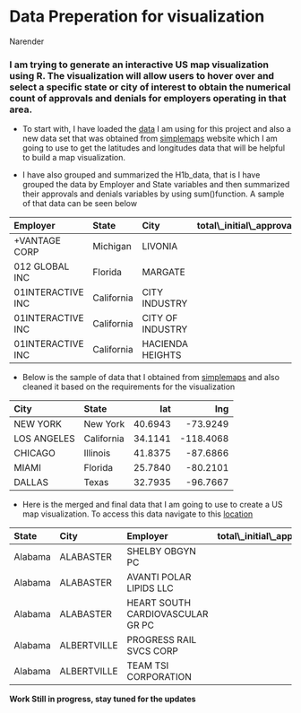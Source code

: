Data Preperation for visualization
================
Narender

### I am trying to generate an interactive US map visualization using R. The visualization will allow users to hover over and select a specific state or city of interest to obtain the numerical count of approvals and denials for employers operating in that area.

-   To start with, I have loaded the
    [data](https://github.com/NarenderTumu/H1B-employer-data-analysis/blob/main/Files/Data%20Cleaning/H1b_data.RData)
    I am using for this project and also a new data set that was
    obtained from [simplemaps](https://simplemaps.com/data/us-cities)
    website which I am going to use to get the latitudes and longitudes
    data that will be helpful to build a map visualization.

-   I have also grouped and summarized the H1b\_data, that is I have
    grouped the data by Employer and State variables and then summarized
    their approvals and denials variables by using sum()function. A
    sample of that data can be seen below

<table class="table table-bordered" style="width: auto !important; margin-left: auto; margin-right: auto;">
<thead>
<tr>
<th style="text-align:left;">
Employer
</th>
<th style="text-align:left;">
State
</th>
<th style="text-align:left;">
City
</th>
<th style="text-align:right;">
total\_initial\_approvals
</th>
<th style="text-align:right;">
total\_initial\_denials
</th>
<th style="text-align:right;">
total\_Continuing\_approvals
</th>
<th style="text-align:right;">
total\_continuing\_denials
</th>
</tr>
</thead>
<tbody>
<tr>
<td style="text-align:left;">
+VANTAGE CORP
</td>
<td style="text-align:left;">
Michigan
</td>
<td style="text-align:left;">
LIVONIA
</td>
<td style="text-align:right;">
0
</td>
<td style="text-align:right;">
0
</td>
<td style="text-align:right;">
1
</td>
<td style="text-align:right;">
0
</td>
</tr>
<tr>
<td style="text-align:left;">
012 GLOBAL INC
</td>
<td style="text-align:left;">
Florida
</td>
<td style="text-align:left;">
MARGATE
</td>
<td style="text-align:right;">
0
</td>
<td style="text-align:right;">
0
</td>
<td style="text-align:right;">
1
</td>
<td style="text-align:right;">
0
</td>
</tr>
<tr>
<td style="text-align:left;">
01INTERACTIVE INC
</td>
<td style="text-align:left;">
California
</td>
<td style="text-align:left;">
CITY INDUSTRY
</td>
<td style="text-align:right;">
2
</td>
<td style="text-align:right;">
0
</td>
<td style="text-align:right;">
0
</td>
<td style="text-align:right;">
0
</td>
</tr>
<tr>
<td style="text-align:left;">
01INTERACTIVE INC
</td>
<td style="text-align:left;">
California
</td>
<td style="text-align:left;">
CITY OF INDUSTRY
</td>
<td style="text-align:right;">
2
</td>
<td style="text-align:right;">
1
</td>
<td style="text-align:right;">
1
</td>
<td style="text-align:right;">
0
</td>
</tr>
<tr>
<td style="text-align:left;">
01INTERACTIVE INC
</td>
<td style="text-align:left;">
California
</td>
<td style="text-align:left;">
HACIENDA HEIGHTS
</td>
<td style="text-align:right;">
0
</td>
<td style="text-align:right;">
1
</td>
<td style="text-align:right;">
0
</td>
<td style="text-align:right;">
0
</td>
</tr>
</tbody>
</table>

-   Below is the sample of data that I obtained from
    [simplemaps](https://simplemaps.com/data/us-cities) and also cleaned
    it based on the requirements for the visualization

<table class="table table-bordered" style="width: auto !important; margin-left: auto; margin-right: auto;">
<thead>
<tr>
<th style="text-align:left;">
City
</th>
<th style="text-align:left;">
State
</th>
<th style="text-align:right;">
lat
</th>
<th style="text-align:right;">
lng
</th>
</tr>
</thead>
<tbody>
<tr>
<td style="text-align:left;">
NEW YORK
</td>
<td style="text-align:left;">
New York
</td>
<td style="text-align:right;">
40.6943
</td>
<td style="text-align:right;">
-73.9249
</td>
</tr>
<tr>
<td style="text-align:left;">
LOS ANGELES
</td>
<td style="text-align:left;">
California
</td>
<td style="text-align:right;">
34.1141
</td>
<td style="text-align:right;">
-118.4068
</td>
</tr>
<tr>
<td style="text-align:left;">
CHICAGO
</td>
<td style="text-align:left;">
Illinois
</td>
<td style="text-align:right;">
41.8375
</td>
<td style="text-align:right;">
-87.6866
</td>
</tr>
<tr>
<td style="text-align:left;">
MIAMI
</td>
<td style="text-align:left;">
Florida
</td>
<td style="text-align:right;">
25.7840
</td>
<td style="text-align:right;">
-80.2101
</td>
</tr>
<tr>
<td style="text-align:left;">
DALLAS
</td>
<td style="text-align:left;">
Texas
</td>
<td style="text-align:right;">
32.7935
</td>
<td style="text-align:right;">
-96.7667
</td>
</tr>
</tbody>
</table>

-   Here is the merged and final data that I am going to use to create a
    US map visualization. To access this data navigate to this
    [location](https://github.com/NarenderTumu/H1B-employer-data-analysis/tree/main/Files/Visualization%20Dashboard)

<table class="table table-bordered" style="width: auto !important; margin-left: auto; margin-right: auto;">
<thead>
<tr>
<th style="text-align:left;">
State
</th>
<th style="text-align:left;">
City
</th>
<th style="text-align:left;">
Employer
</th>
<th style="text-align:right;">
total\_initial\_approvals
</th>
<th style="text-align:right;">
total\_initial\_denials
</th>
<th style="text-align:right;">
total\_Continuing\_approvals
</th>
<th style="text-align:right;">
total\_continuing\_denials
</th>
<th style="text-align:right;">
lat
</th>
<th style="text-align:right;">
lng
</th>
</tr>
</thead>
<tbody>
<tr>
<td style="text-align:left;">
Alabama
</td>
<td style="text-align:left;">
ALABASTER
</td>
<td style="text-align:left;">
SHELBY OBGYN PC
</td>
<td style="text-align:right;">
1
</td>
<td style="text-align:right;">
0
</td>
<td style="text-align:right;">
1
</td>
<td style="text-align:right;">
0
</td>
<td style="text-align:right;">
33.2198
</td>
<td style="text-align:right;">
-86.8225
</td>
</tr>
<tr>
<td style="text-align:left;">
Alabama
</td>
<td style="text-align:left;">
ALABASTER
</td>
<td style="text-align:left;">
AVANTI POLAR LIPIDS LLC
</td>
<td style="text-align:right;">
0
</td>
<td style="text-align:right;">
0
</td>
<td style="text-align:right;">
1
</td>
<td style="text-align:right;">
0
</td>
<td style="text-align:right;">
33.2198
</td>
<td style="text-align:right;">
-86.8225
</td>
</tr>
<tr>
<td style="text-align:left;">
Alabama
</td>
<td style="text-align:left;">
ALABASTER
</td>
<td style="text-align:left;">
HEART SOUTH CARDIOVASCULAR GR PC
</td>
<td style="text-align:right;">
1
</td>
<td style="text-align:right;">
0
</td>
<td style="text-align:right;">
0
</td>
<td style="text-align:right;">
0
</td>
<td style="text-align:right;">
33.2198
</td>
<td style="text-align:right;">
-86.8225
</td>
</tr>
<tr>
<td style="text-align:left;">
Alabama
</td>
<td style="text-align:left;">
ALBERTVILLE
</td>
<td style="text-align:left;">
PROGRESS RAIL SVCS CORP
</td>
<td style="text-align:right;">
0
</td>
<td style="text-align:right;">
0
</td>
<td style="text-align:right;">
4
</td>
<td style="text-align:right;">
0
</td>
<td style="text-align:right;">
34.2633
</td>
<td style="text-align:right;">
-86.2108
</td>
</tr>
<tr>
<td style="text-align:left;">
Alabama
</td>
<td style="text-align:left;">
ALBERTVILLE
</td>
<td style="text-align:left;">
TEAM TSI CORPORATION
</td>
<td style="text-align:right;">
1
</td>
<td style="text-align:right;">
1
</td>
<td style="text-align:right;">
2
</td>
<td style="text-align:right;">
0
</td>
<td style="text-align:right;">
34.2633
</td>
<td style="text-align:right;">
-86.2108
</td>
</tr>
</tbody>
</table>



**Work Still in progress, stay tuned for the updates**

